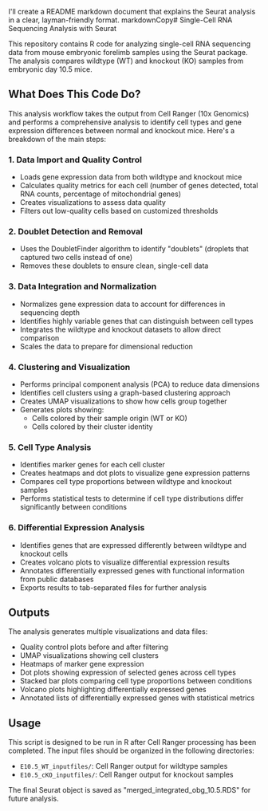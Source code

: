 I'll create a README markdown document that explains the Seurat analysis in a clear, layman-friendly format.
markdownCopy# Single-Cell RNA Sequencing Analysis with Seurat

This repository contains R code for analyzing single-cell RNA sequencing data from mouse embryonic forelimb samples using the Seurat package. The analysis compares wildtype (WT) and knockout (KO) samples from embryonic day 10.5 mice.

## What Does This Code Do?

This analysis workflow takes the output from Cell Ranger (10x Genomics) and performs a comprehensive analysis to identify cell types and gene expression differences between normal and knockout mice. Here's a breakdown of the main steps:

### 1. Data Import and Quality Control

- Loads gene expression data from both wildtype and knockout mice
- Calculates quality metrics for each cell (number of genes detected, total RNA counts, percentage of mitochondrial genes)
- Creates visualizations to assess data quality
- Filters out low-quality cells based on customized thresholds

### 2. Doublet Detection and Removal

- Uses the DoubletFinder algorithm to identify "doublets" (droplets that captured two cells instead of one)
- Removes these doublets to ensure clean, single-cell data

### 3. Data Integration and Normalization

- Normalizes gene expression data to account for differences in sequencing depth
- Identifies highly variable genes that can distinguish between cell types
- Integrates the wildtype and knockout datasets to allow direct comparison
- Scales the data to prepare for dimensional reduction

### 4. Clustering and Visualization

- Performs principal component analysis (PCA) to reduce data dimensions
- Identifies cell clusters using a graph-based clustering approach
- Creates UMAP visualizations to show how cells group together
- Generates plots showing:
  - Cells colored by their sample origin (WT or KO)
  - Cells colored by their cluster identity

### 5. Cell Type Analysis

- Identifies marker genes for each cell cluster
- Creates heatmaps and dot plots to visualize gene expression patterns
- Compares cell type proportions between wildtype and knockout samples
- Performs statistical tests to determine if cell type distributions differ significantly between conditions

### 6. Differential Expression Analysis

- Identifies genes that are expressed differently between wildtype and knockout cells
- Creates volcano plots to visualize differential expression results
- Annotates differentially expressed genes with functional information from public databases
- Exports results to tab-separated files for further analysis

## Outputs

The analysis generates multiple visualizations and data files:
- Quality control plots before and after filtering
- UMAP visualizations showing cell clusters
- Heatmaps of marker gene expression
- Dot plots showing expression of selected genes across cell types
- Stacked bar plots comparing cell type proportions between conditions
- Volcano plots highlighting differentially expressed genes
- Annotated lists of differentially expressed genes with statistical metrics

## Usage

This script is designed to be run in R after Cell Ranger processing has been completed. The input files should be organized in the following directories:
- `E10.5_WT_inputfiles/`: Cell Ranger output for wildtype samples
- `E10.5_cKO_inputfiles/`: Cell Ranger output for knockout samples

The final Seurat object is saved as "merged_integrated_obg_10.5.RDS" for future analysis.
